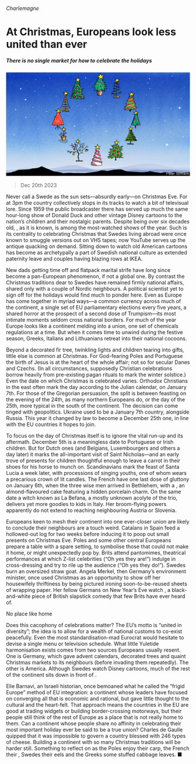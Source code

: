###### Charlemagne

# At Christmas, Europeans look less united than ever 

##### There is no single market for how to celebrate the holidays 

![image](images/20231223_EUD000.jpg) 

> Dec 20th 2023 

Never call a Swede as the sun sets—absurdly early—on Christmas Eve. For at 3pm the country collectively stops in its tracks to watch a bit of televisual lore. Since 1959 the public broadcaster there has served up much the same hour-long show of Donald Duck and other vintage Disney cartoons to the nation’s children and their nostalgic parents. Despite being over six decades old, , as it is known, is among the most-watched shows of the year. Such is its centrality to celebrating Christmas that Swedes living abroad were once known to smuggle versions out on VHS tapes; now YouTube serves up the antique quacking on demand. Sitting down to watch old American cartoons has become as archetypally a part of Swedish national culture as extended paternity leave and couples having blazing rows at IKEA.

New dads getting time off and flatpack marital strife have long since become a pan-European phenomenon, if not a global one. By contrast the Christmas traditions dear to Swedes have remained firmly national affairs, shared only with a couple of Nordic neighbours. A political scientist yet to sign off for the holidays would find much to ponder here. Even as Europe has come together in myriad ways—a common currency across much of the continent, a single set of EU parliamentary elections every five years, a shared horror at the prospect of a second dose of Trumpism—its most intimate moments seldom cross national borders. For much of the year Europe looks like a continent melding into a union, one set of chemicals regulations at a time. But when it comes time to unwind during the festive season, Greeks, Italians and Lithuanians retreat into their national cocoons. 

Beyond a decorated fir tree, twinkling lights and children tearing into gifts, little else is common at Christmas. For God-fearing Poles and Portuguese the birth of Jesus is at the heart of the whole affair; not so for secular Danes and Czechs. (In all circumstances, supposedly Christian celebrations borrow heavily from pre-existing pagan rituals to mark the winter solstice.) Even the date on which Christmas is celebrated varies. Orthodox Christians in the east often mark the day according to the Julian calendar, on January 7th. For those of the Gregorian persuasion, the split is between feasting on the evening of the 24th, as many northern Europeans do, or the day of the 25th, more typical in the south of the continent. The decision can come tinged with geopolitics. Ukraine used to be a January 7th country, alongside Russia. This year it changed by law to become a December 25th one, in line with the EU countries it hopes to join. 

To focus on the day of Christmas itself is to ignore the vital run-up and its aftermath. December 5th is a meaningless date to Portuguese or Irish children. But for Dutch ones (and Belgians, Luxembourgers and others a day later) it marks the all-important visit of Saint Nicholas—and an early trove of presents for children thoughtful enough to leave a carrot in their shoes for his horse to munch on. Scandinavians mark the feast of Santa Lucia a week later, with processions of singing youths, one of whom wears a precarious crown of lit candles. The French have one last dose of gluttony on January 6th, when the three wise men arrived in Bethlehem, with a , an almond-flavoured cake featuring a hidden porcelain charm. On the same date a witch known as La Befana, a mostly unknown acolyte of the trio, delivers yet more goodies to kids in Italy. Her broom-flying powers apparently do not extend to reaching neighbouring Austria or Slovenia. 

Europeans keen to mesh their continent into one ever-closer union are likely to conclude their neighbours are a touch weird. Catalans in Spain feed a hollowed-out log for two weeks before inducing it to poop out small presents on Christmas Eve. Poles and some other central Europeans prepare a table with a spare setting, to symbolise those that could not make it home, or might unexpectedly pop by. Brits attend pantomimes, theatrical performances at which Z-list celebrities (“Oh yes they are!”) indulge in cross-dressing and try to rile up the audience (“Oh yes they do!”). Swedes burn an oversized straw goat. Angela Merkel, then Germany’s environment minister, once used Christmas as an opportunity to show off her housewifely thriftiness by being pictured ironing soon-to-be-reused sheets of wrapping paper. Her fellow Germans on New Year’s Eve watch , a black-and-white piece of British slapstick comedy that few Brits have ever heard of. 

No place like home

Does this cacophony of celebrations matter? The EU’s motto is “united in diversity”; the idea is to allow for a wealth of national customs to co-exist peacefully. Even the most standardisation-mad Eurocrat would hesitate to devise a single menu or television schedule. What little Yuletide harmonisation exists comes from two sources Europeans usually resent. One is Germany, which gave advent calendars, decorated trees and quaint Christmas markets to its neighbours (before invading them repeatedly). The other is America. Although Swedes watch Disney cartoons, much of the rest of the continent sits down in front of .

Elie Barnavi, an Israeli historian, once bemoaned what he called the “frigid Europe” method of EU integration: a continent whose leaders have focused on converging all that is economic and rational, but gave little thought to the cultural and the heart-felt. That approach means the countries in the EU are good at trading widgets or building border-crossing motorways, but their people still think of the rest of Europe as a place that is not really home to them. Can a continent whose people share no affinity in celebrating their most important holiday ever be said to be a true union? Charles de Gaulle quipped that it was impossible to govern a country blessed with 246 types of cheese. Building a continent with so many Christmas traditions will be harder still. Something to reflect on as the Poles enjoy their carp, the French their , Swedes their eels and the Greeks some stuffed cabbage leaves. ■






